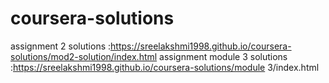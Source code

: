 # coursera-solutions
assignment 2 solutions :https://sreelakshmi1998.github.io/coursera-solutions/mod2-solution/index.html 
assignment module 3 solutions :https://sreelakshmi1998.github.io/coursera-solutions/module 3/index.html 
